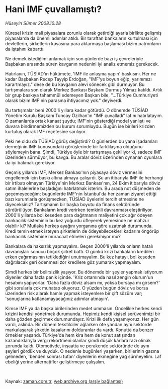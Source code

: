 # Hani IMF çuvallamıştı?

*Hüseyin Sümer 2008.10.28*

<tr><td class="metin" colspan="2" style="padding-top: 20px; padding-left: 5px; padding-right: 10px;">Küresel krizin mali piyasalara zorunlu olarak getirdiği ayarla birlikte gelişmiş piyasalarda da önemli adımlar atıldı. Bir taraftan bankaların kurtulması için devletlerin, şirketlerin kasasına para aktarmaya başlaması bizim patronların da iştahını kabarttı.</td></tr><tr><td class="metin" colspan="2" style="padding-top: 20px; padding-left: 5px; padding-right: 10px;"><p> Ne demek istediğimi anlamak için son günlerde bazı iş çevreleriyle Başbakan arasında süren kavganın nedenini iyi analiz etmemiz gerekecek.
<p> Hatırlayın, TÜSİAD'ın hükümete, 'IMF ile anlaşma yapın' baskısını. Her ne kadar Başbakan Recep Tayyip Erdoğan, "IMF'ye boyun eğip, yarınımızı karartmayız." dese de bu kavganın alevi sönecek gibi durmuyor. Bu tartışmalara son olarak Merkez Bankası Başkanı Durmuş Yılmaz katıldı. Artık bir grup baskıya tahammül edemeyen Başkan bile, "...Türkiye Cumhuriyeti olarak bizim IMF'nin parasına ihtiyacımız yok." deyiverdi.
<p> Bu tartışmalar beni 2000'li yıllara kadar götürdü. O dönemde TÜSİAD Yönetim Kurulu Başkanı Tuncay Özilhan'ın "IMF çuvalladı" lafını hatırlatayım. O zamanlarda ortak kanaat şuydu; IMF'nin gösterdiği model yanlıştı ve duvara bindirmemizden bu kurum sorumluydu. Bugün ise birileri krizden kurtuluş olarak IMF reçetesine sarılıyor. 
<p> Peki ne oldu da TÜSİAD görüş değiştirdi? O günlerden bu yana işadamları derneğinin IMF konusundaki görüşlerinde bir farklılaşma olduğunu söylemeyin bana. Şimdi, Türkiye öyle bir tartışmaya çekiliyor ki, sadece IMF üzerinden sürmüyor, bu kavga. Bu aralar döviz üzerinden oynanan oyunlara da iyi bakmak gerekiyor. 
<p> Geçmiş yıllarda IMF, Merkez Bankası'nın piyasaya döviz vermesini engellemek için baskı altına almaya çalışırdı. Şu an itibarıyla IMF ile herhangi bir irtibatı olmayan Türkiye'nin Merkez Bankası'nın, 24 Ekim itibarıyla döviz satım ihalelerine başladığını hatırlatmak isterim. Bu arada not düşmeden de geçemeyeceğim; bugünlerde IMF'nin İstanbul'da her zaman ziyaret ettiği bazı kurumlarla görüşmezken, TÜSİAD üyelerini tercih etmesine ne diyeceksiniz? Tartışmanın bir başka boyutu da finans sektöründe sürdürülüyor. Bankaların kredi verirken temkinli davranması eleştiriliyor. 2000'li yıllarda bol keseden para dağıtmanın maliyetini çok ağır ödeyen bankacılık sisteminin bu kez yoğurdu üfleyerek yemesinde ne mahzur olabilir ki? Mutlaka herkes ayağını yorganına göre uzatmak durumunda. Kredi temin etmek isteyen şirketlerin de ödeyebilecekleri kadarını öngörüp bankacılık sistemine müracaat etmeleri gerekmiyor mu?
<p> Bankalara da haksızlık yapmayalım. Geçen 2000'li yıllarda onların hatalı davranışları sonucu birçok şirket battı. O günkü krizi bankaların kredileri erken çağırmasının tetiklediğini unutmayalım. Bu kez hatayı, bol keseden dağıtılacak geri ödenmesi zor kredilere göz yumarak yapmayalım. 
<p> Şimdi herkes bir belirsizlik yaşıyor. Bu dönemde bir şeyler yapmak istiyorum diyenler daha fazla panik içinde. 'Kriz ortamında nasıl zengin olurum'un hesabını yapıyorlar. 'Daha fazla döviz alsam mı, yoksa borsaya mı girsem?' gibi sorularla çok muhatap oluyoruz. O yüzden bugün döviz ve borsa üzerinden risk alarak hamle yapmak isteyenlere bir çift sözüm var; 'sonuçlarına katlanamayacağınız adımlar atmayın'.
<p> Kimse IMF ya da başka birilerinden medet ummasın. Öncelikle herkes kendi krizini kendisi yönetmek durumunda. Hepimiz kendi kişisel serüvenimizi bir daha gözden geçirmek durumundayız. Krizi ilk defa yaşamıyoruz. Her gün vardı, aslında. Bir dönem tekstilciler ağlarken öte yandan aynı sektörde markalaşarak şirketin kasalarını dolduranlar da vardı. Konutta da benzer örnekler yaşandı. Türkiye'de hem kira hem de konut satışından kazandıklarıyla vergi rekortmeni olanlar şimdi düşük kârlara razı olmak zorunda kaldı. Otomotivde, inşaatta ve perakende sektöründe de aynı şeyleri gördük ve duyduk. O nedenle bugünleri yaşarken, birilerinin gazına gelmeden, 'benden sonrası tufan' diyenlerin ekmeğine yağ sürmeyelim. Laf ebeliği yerine alternatifler geliştirmeye çalışalım.
<p><br/></p></p></p></p></p></p></p></p></p></td></tr>

Kaynak: [zaman.com.tr](http://zaman.com.tr/yazar.do?yazino=754133), [web.archive.org (arşiv bağlantısı)](http://web.archive.org/web/20081028232351/http://www.zaman.com.tr:80/yazar.do?yazino=754133)
